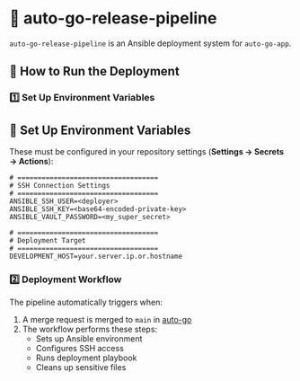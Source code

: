# 🚀 auto-go-release-pipeline

`auto-go-release-pipeline` is an Ansible deployment system for `auto-go-app`.

## 🔧 How to Run the Deployment

### 1️⃣ Set Up Environment Variables

## 🔑 Set Up Environment Variables

These must be configured in your repository settings (**Settings → Secrets → Actions**):

```env
# ===================================
# SSH Connection Settings
# ===================================
ANSIBLE_SSH_USER=<deployer>
ANSIBLE_SSH_KEY=<base64-encoded-private-key>
ANSIBLE_VAULT_PASSWORD=<my_super_secret>

# ===================================
# Deployment Target
# ===================================
DEVELOPMENT_HOST=your.server.ip.or.hostname
```

### 2️⃣ Deployment Workflow

The pipeline automatically triggers when:

1. A merge request is merged to `main` in [auto-go](https://github.com/thienhaole92/auto-go)
2. The workflow performs these steps:
   - Sets up Ansible environment
   - Configures SSH access
   - Runs deployment playbook
   - Cleans up sensitive files
